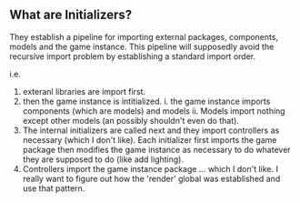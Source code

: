 ## What are Initializers?

They establish a pipeline for importing external packages, components, models and the game instance. This pipeline will supposedly avoid the recursive import problem by establishing a standard import order.

i.e.

1. exteranl libraries are import first.
2. then the game instance is intitialized.
	i. the game instance imports components (which are models) and models
	ii. Models import nothing except other models (an possibly shouldn't even do that).
3. The internal initializers are called next and they import controllers as necessary (which I don't like). Each initializer first imports the game package then modifies the game instance as necessary to do whatever they are supposed to do (like add lighting).
4. Controllers import the game instance package ... which I don't like.
I really want to figure out how the 'render' global was established and use that pattern.
